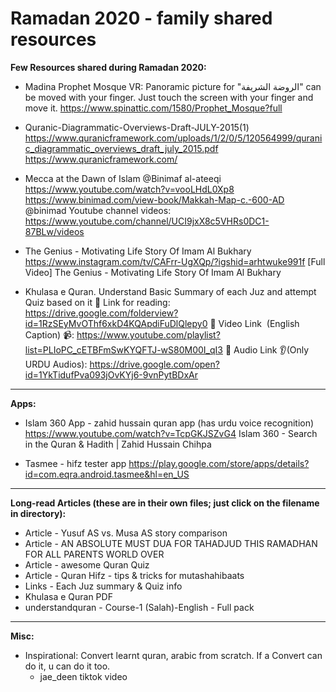 # Ramadan 2020 - family shared resources

**Few Resources shared during Ramadan 2020:**


- Madina Prophet Mosque VR: Panoramic picture for "الروضة الشريفة" can be moved with your finger.
	Just touch the screen with your finger and move it.
	https://www.spinattic.com/1580/Prophet_Mosque?full


- Quranic-Diagrammatic-Overviews-Draft-JULY-2015(1)
	https://www.quranicframework.com/uploads/1/2/0/5/120564999/quranic_diagrammatic_overviews_draft_july_2015.pdf
	https://www.quranicframework.com/


- Mecca at the Dawn of Islam @Binimaf al-ateeqi
	https://www.youtube.com/watch?v=vooLHdL0Xp8
	https://www.binimad.com/view-book/Makkah-Map-c.-600-AD
	@binimad  Youtube channel videos:  https://www.youtube.com/channel/UCI9jxX8c5VHRs0DC1-87BLw/videos 


- The Genius - Motivating Life Story Of Imam Al Bukhary
	https://www.instagram.com/tv/CAFrr-UgXQp/?igshid=arhtwuke991f
	[Full Video] The Genius - Motivating Life Story Of Imam Al Bukhary
	

- Khulasa e Quran. 	Understand Basic Summary of each Juz and attempt Quiz based on it
	📖 Link for reading:	https://drive.google.com/folderview?id=1RzSEyMvOThf6xkD4KQApdiFuDlQlepy0 
	🔗 Video Link  (English Caption) 📹:	https://www.youtube.com/playlist?list=PLIoPC_cETBFmSwKYQFTJ-wS80M00I_qI3
	🔗 Audio Link 👂(Only URDU Audios): 	https://drive.google.com/open?id=1YkTidufPva093jOvKYj6-9vnPytBDxAr


---
**Apps:**
- Islam 360 App - zahid hussain quran app (has urdu voice recognition)
	https://www.youtube.com/watch?v=TcpGKJSZvG4
	Islam 360 - Search in the Quran & Hadith | Zahid Hussain Chihpa
	

- Tasmee - hifz tester app
	https://play.google.com/store/apps/details?id=com.eqra.android.tasmee&hl=en_US


---
**Long-read Articles (these are in their own files; just click on the filename in directory):**
- Article - Yusuf AS vs. Musa AS story comparison
- Article - AN ABSOLUTE MUST DUA FOR TAHADJUD THIS RAMADHAN FOR ALL PARENTS WORLD OVER
- Article - awesome Quran Quiz
- Article - Quran Hifz - tips & tricks for mutashahibaats
- Links - Each Juz summary & Quiz info
- Khulasa e Quran PDF
- understandquran - Course-1 (Salah)-English - Full pack


---
**Misc:**
- Inspirational: Convert learnt quran, arabic from scratch. If a Convert can do it, u can do it too.
  - jae_deen tiktok video
